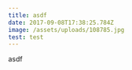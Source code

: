 ```yaml
---
title: asdf
date: 2017-09-08T17:38:25.784Z
image: /assets/uploads/108785.jpg
test: test
---
```

asdf

